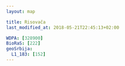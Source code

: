 ```yaml
---
layout: map

title: Risovača
last_modified_at: 2018-05-21T22:45:13+02:00

WDPA: [328900]
BioRaS: [222]
geoSrbija:
  L1_183: [152]
---
```

